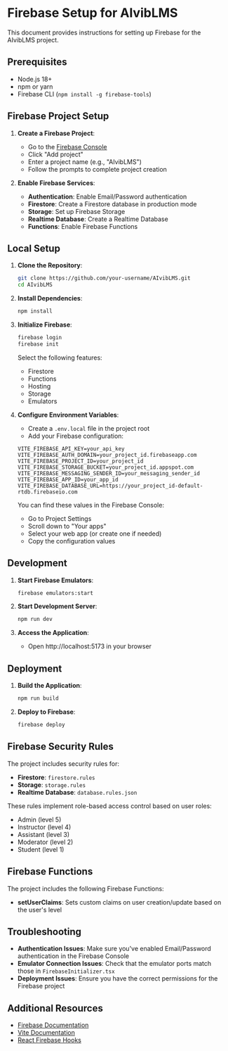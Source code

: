 # Firebase Setup for AIvibLMS

This document provides instructions for setting up Firebase for the AIvibLMS project.

## Prerequisites

- Node.js 18+
- npm or yarn
- Firebase CLI (`npm install -g firebase-tools`)

## Firebase Project Setup

1. **Create a Firebase Project**:
   - Go to the [Firebase Console](https://console.firebase.google.com/)
   - Click "Add project"
   - Enter a project name (e.g., "AIvibLMS")
   - Follow the prompts to complete project creation

2. **Enable Firebase Services**:
   - **Authentication**: Enable Email/Password authentication
   - **Firestore**: Create a Firestore database in production mode
   - **Storage**: Set up Firebase Storage
   - **Realtime Database**: Create a Realtime Database
   - **Functions**: Enable Firebase Functions

## Local Setup

1. **Clone the Repository**:
   ```bash
   git clone https://github.com/your-username/AIvibLMS.git
   cd AIvibLMS
   ```

2. **Install Dependencies**:
   ```bash
   npm install
   ```

3. **Initialize Firebase**:
   ```bash
   firebase login
   firebase init
   ```
   
   Select the following features:
   - Firestore
   - Functions
   - Hosting
   - Storage
   - Emulators

4. **Configure Environment Variables**:
   - Create a `.env.local` file in the project root
   - Add your Firebase configuration:
   
   ```
   VITE_FIREBASE_API_KEY=your_api_key
   VITE_FIREBASE_AUTH_DOMAIN=your_project_id.firebaseapp.com
   VITE_FIREBASE_PROJECT_ID=your_project_id
   VITE_FIREBASE_STORAGE_BUCKET=your_project_id.appspot.com
   VITE_FIREBASE_MESSAGING_SENDER_ID=your_messaging_sender_id
   VITE_FIREBASE_APP_ID=your_app_id
   VITE_FIREBASE_DATABASE_URL=https://your_project_id-default-rtdb.firebaseio.com
   ```

   You can find these values in the Firebase Console:
   - Go to Project Settings
   - Scroll down to "Your apps"
   - Select your web app (or create one if needed)
   - Copy the configuration values

## Development

1. **Start Firebase Emulators**:
   ```bash
   firebase emulators:start
   ```

2. **Start Development Server**:
   ```bash
   npm run dev
   ```

3. **Access the Application**:
   - Open http://localhost:5173 in your browser

## Deployment

1. **Build the Application**:
   ```bash
   npm run build
   ```

2. **Deploy to Firebase**:
   ```bash
   firebase deploy
   ```

## Firebase Security Rules

The project includes security rules for:

- **Firestore**: `firestore.rules`
- **Storage**: `storage.rules`
- **Realtime Database**: `database.rules.json`

These rules implement role-based access control based on user roles:
- Admin (level 5)
- Instructor (level 4)
- Assistant (level 3)
- Moderator (level 2)
- Student (level 1)

## Firebase Functions

The project includes the following Firebase Functions:

- **setUserClaims**: Sets custom claims on user creation/update based on the user's level

## Troubleshooting

- **Authentication Issues**: Make sure you've enabled Email/Password authentication in the Firebase Console
- **Emulator Connection Issues**: Check that the emulator ports match those in `FirebaseInitializer.tsx`
- **Deployment Issues**: Ensure you have the correct permissions for the Firebase project

## Additional Resources

- [Firebase Documentation](https://firebase.google.com/docs)
- [Vite Documentation](https://vitejs.dev/guide/)
- [React Firebase Hooks](https://github.com/CSFrequency/react-firebase-hooks)
